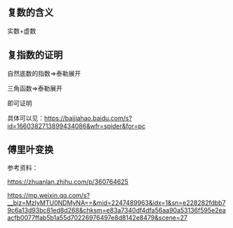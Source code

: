 ## 复数的含义

实数+虚数





## 复指数的证明

自然底数的指数=>泰勒展开

三角函数=>泰勒展开



即可证明



具体可以见：https://baijiahao.baidu.com/s?id=1660382713899434086&wfr=spider&for=pc





## 傅里叶变换

参考资料：

https://zhuanlan.zhihu.com/p/360764625

https://mp.weixin.qq.com/s?__biz=MzIyMTU0NDMyNA==&mid=2247489963&idx=1&sn=e228282fdbb79c6a13d93bc81ed8d268&chksm=e83a7340df4dfa56aa90a53136f595e2eaacfb0077ffab5b1a55d70226976497e8d8142e8479&scene=27

